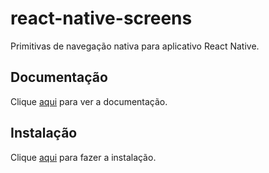 # react-native-screens

Primitivas de navegação nativa para aplicativo React Native.

## Documentação

Clique [aqui](https://github.com/kmagiera/react-native-screens) para ver a documentação.

## Instalação

Clique [aqui](https://www.npmjs.com/package/react-native-screens) para fazer a instalação.